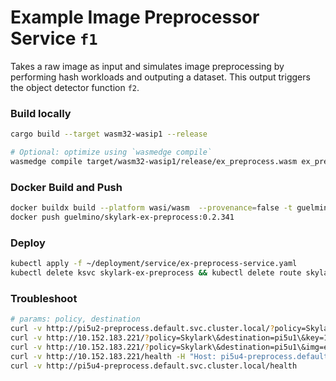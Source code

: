 # Example Image Preprocessor Service `f1`
Takes a raw image as input and simulates image preprocessing by performing hash workloads and outputing a dataset.
This output triggers the object detector function `f2`.

### Build locally
```bash
cargo build --target wasm32-wasip1 --release

# Optional: optimize using `wasmedge compile`
wasmedge compile target/wasm32-wasip1/release/ex_preprocess.wasm ex_preprocess.wasm
```

### Docker Build and Push
```bash
docker buildx build --platform wasi/wasm  --provenance=false -t guelmino/skylark-ex-preprocess:0.2.341 .
docker push guelmino/skylark-ex-preprocess:0.2.341
```
### Deploy
```bash
kubectl apply -f ~/deployment/service/ex-preprocess-service.yaml
kubectl delete ksvc skylark-ex-preprocess && kubectl delete route skylark-ex-preprocess && kubectl delete configuration skylark-ex-preprocess && kubectl delete svc skylark-ex-preprocess

```
### Troubleshoot
```bash
# params: policy, destination
curl -v http://pi5u2-preprocess.default.svc.cluster.local/?policy=Skylark\&destination=pi5u1\&key=1e29da5c-9299-43a4-b765-6725afc877d4:10.0.0.34:fbcf5092-266d-454e-b404-eb624bb21834
curl -v http://10.152.183.221/?policy=Skylark\&destination=pi5u1\&key=11bd79cb-cc2a-4e1f-9c68-a1c1b89c69d5\:10.0.0.34\:357410df-d24a-4e42-a40e-e81bc2d994b2 -H "Host: pi5u2-preprocess.default.svc.cluster.local"
curl -v http://10.152.183.221/?policy=Skylark\&destination=pi5u1\&img=eo-1M.jpeg -H "Host: pi5u3-preprocess.default.svc.cluster.local"
curl -v http://10.152.183.221/health -H "Host: pi5u4-preprocess.default.svc.cluster.local"
curl -v http://pi5u4-preprocess.default.svc.cluster.local/health
```


